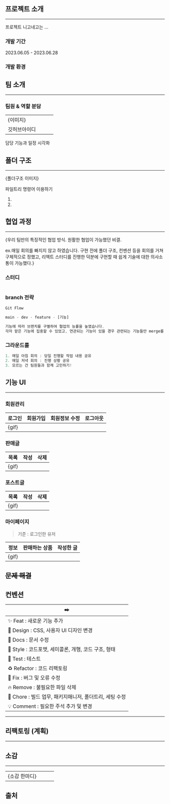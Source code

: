 ## 프로젝트 소개

---

프로젝트 니고네고는 …

### 개발 기간

2023.06.05 - 2023.06.28

### 개발 환경

## 팀 소개

---

### 팀원 & 역할 분담

|              |     |     |     |
| ------------ | --- | --- | --- |
| {이미지}     |     |     |     |
| 깃허브아이디 |     |     |     |

담당 기능과 일정 시각화

## 폴더 구조

---

{폴더구조 이미지}

파일트리 명령어 이용하기

1.
2.

## 협업 과정

---

{우리 팀만의 특징적인 협업 방식. 원활한 협업이 가능했던 비결.

ex.매일 회의를 빠지지 않고 하였습니다. 구현 전에 폴더 구조, 컨벤션 등을 회의를 거쳐 구체적으로 정했고, 리액트 스터디를 진행한 덕분에 구현할 때 쉽게 기술에 대한 의사소통이 가능했다.}

### 스터디

```jsx

```

### branch 전략

```jsx
Git Flow

main - dev - feature - [기능]

기능에 따라 브랜치를 구별하여 협업의 능률을 높였습니다.
각자 맡은 기능에 집중할 수 있었고, 연관되는 기능이 있을 경우 관련되는 기능들만 merge를 하여 오류가 나더라도 다른 기능에 영향을 주지 않을 수 있었습니다.
```

### 그라운드룰

```jsx
1. 매일 아침 회의 : 당일 진행할 작업 내용 공유
2. 매일 저녁 회의 : 진행 상황 공유
3. 모르는 건 팀원들과 함께 고민하기!
```

## 기능 UI

---

### 회원관리

| 로그인 | 회원가입 | 회원정보 수정 | 로그아웃 |
| ------ | -------- | ------------- | -------- |
| {gif}  |          |               |          |

### 판매글

| 목록  | 작성 | 삭제 |
| ----- | ---- | ---- |
| {gif} |      |      |

### 포스트글

| 목록  | 작성 | 삭제 |
| ----- | ---- | ---- |
| {gif} |      |      |

### 마이페이지

> 기준 : 로그인한 유저

| 정보  | 판매하는 상품 | 작성한 글 |
| ----- | ------------- | --------- |
| {gif} |               |           |

## ~~문제 해결~~

## 컨벤션

| ✒️                                                      |
| ------------------------------------------------------- |
| ✨ Feat : 새로운 기능 추가                              |
| 💄 Design : CSS, 사용자 UI 디자인 변경                  |
| 📝 Docs : 문서 수정                                     |
| 🎨 Style : 코드포맷, 세미콜론, 개행, 코드 구조, 형태    |
| 🤔 Test : 테스트                                        |
| ♻️ Refactor : 코드 리팩토링                             |
| 🐛 Fix : 버그 및 오류 수정                              |
| 🔥 Remove : 불필요한 파일 삭제                          |
| 🔨 Chore : 빌드 업무, 패키지매니저, 폴더트리, 세팅 수정 |
| 💡 Comment : 필요한 주석 추가 및 변경                   |

---

## 리팩토링 (계획)

---

## 소감

---

|               |     |     |     |
| ------------- | --- | --- | --- |
| {소감 한마디} |     |     |     |

## 출처
